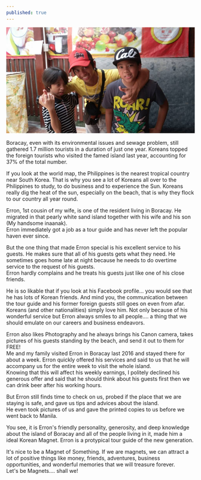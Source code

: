 ```yaml
---
published: true
---
```

![Korean Magnet](/images/Boracay.jpg)

Boracay, even with its environmental issues and sewage problem, still gathered 1.7 million tourists in a duration of just one year. Koreans topped the foreign tourists who visited the famed island last year, accounting for 37% of the total number.

If you look at the world map, the Philippines is the nearest tropical country near South Korea. That is why you see a lot of Koreans all over to the Philippines to study, to do business and to experience the Sun. Koreans really dig the heat of the sun, especially on the beach, that is why they flock to our country all year round. 

Erron, 1st cousin of my wife, is one of the resident living in Boracay. He migrated in that pearly white sand island together with his wife and his son (My handsome inaanak).   
Erron immediately got a job as a tour guide and has never left the popular haven ever since.

But the one thing that made Erron special is his excellent service to his guests. He makes sure that all of his guests gets what they need. He sometimes goes home late at night because he needs to do overtime service to the request of his guests.   
Erron hardly complains and he treats his guests just like one of his close friends. 

He is so likable that if you look at his Facebook profile... you would see that he has lots of Korean friends. And mind you, the communication between the tour guide and his former foreign guests still goes on even from afar.   
Koreans (and other nationalities) simply love him. Not only because of his wonderful service but Erron always smiles to all people.... a thing that we should emulate on our careers and business endeavors.

Erron also likes Photography and he always brings his Canon camera, takes pictures of his guests standing by the beach, and send it out to them for FREE!   
Me and my family visited Erron in Boracay last 2016 and stayed there for about a week. Erron quickly offered his services and said to us that he will accompany us for the entire week to visit the whole island.   
Knowing that this will affect his weekly earnings, I politely declined his generous offer and said that he should think about his guests first then we can drink beer after his working hours. 

But Erron still finds time to check on us, probed if the place that we are staying is safe, and gave us tips and advices about the island.   
He even took pictures of us and gave the printed copies to us before we went back to Manila. 

You see, it is Erron's friendly personality, generosity, and deep knowledge about the island of Boracay and all of the people living in it, made him a ideal Korean Magnet. Erron is a protypical tour guide of the new generation.

It's nice to be a Magnet of Something. If we are magnets, we can attract a lot of positive things like money, friends, adventures, business opportunities, and wonderful memories that we will treasure forever.   
Let's be Magnets.... shall we!